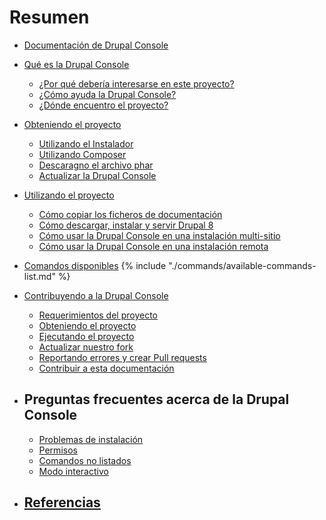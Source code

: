 # Resumen

* [Documentación de Drupal Console](README.md)

* [Qué es la Drupal Console](about/what-is-the-drupal-console.md)
  * [¿Por qué debería interesarse en este proyecto?](about/why-should-you-care-about.md)
  * [¿Cómo ayuda la Drupal Console?](about/how-does-drupal-console-help.md)
  * [¿Dónde encuentro el proyecto?](about/where-do-i-find-the-project.md)

* [Obteniendo el proyecto](getting/project.md)
  * [Utilizando el Instalador](getting/installer.md)
  * [Utilizando Composer](getting/composer.md)
  * [Descaragno el archivo phar](getting/download.md)
  * [Actualizar la Drupal Console](getting/update.md)

* [Utilizando el proyecto](using/project.md)
  * [Cómo copiar los ficheros de documentación](using/how-to-copy-configuration-files.md)
  * [Cómo descargar, instalar y servir Drupal 8](using/how-to-download-install-and-serve-drupal8.md)
  * [Cómo usar la Drupal Console en una instalación multi-sitio](using/how-to-use-drupal-console-in-a-multisite-installation.md)
  * [Cómo usar la Drupal Console en una instalación remota](using/how-to-use-drupal-console-in-a-remote-installation.md)

* [Comandos disponibles](commands/available-commands.md)
  {% include "./commands/available-commands-list.md" %}

* [Contribuyendo a la Drupal Console](contributing/new-features.md)
   * [Requerimientos del proyecto](contributing/project-requirements.md)
   * [Obteniendo el proyecto](contributing/getting-the-project.md)
   * [Ejecutando el proyecto](contributing/running-the-project.md)
   * [Actualizar nuestro fork](contributing/keeping-your-fork-up-to-date.md)
   * [Reportando errores y crear Pull requests](contributing/creating-issues-and-pull-requests.md)
   * [Contribuir a esta documentación](contributing/documentation.md "Contribute to the Drupal Console book")

* ## Preguntas frecuentes acerca de la Drupal Console
   * [Problemas de instalación](drupal_console_faq/installation-problems.md)
   * [Permisos](drupal_console_faq/permissions.md)
   * [Comandos no listados](drupal_console_faq/commands-not-listed.md)
   * [Modo interactivo](drupal_console_faq/interactive-mode.md)

* ## [Referencias](references/links.md)
